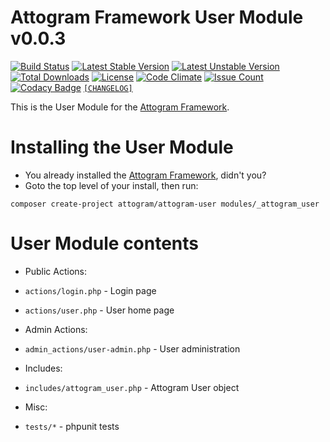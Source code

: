 # Attogram Framework User Module v0.0.3

[![Build Status](https://travis-ci.org/attogram/attogram-user.svg?branch=master)](https://travis-ci.org/attogram/attogram-user)
[![Latest Stable Version](https://poser.pugx.org/attogram/attogram-user/v/stable)](https://packagist.org/packages/attogram/attogram-user)
[![Latest Unstable Version](https://poser.pugx.org/attogram/attogram-user/v/unstable)](https://packagist.org/packages/attogram/attogram-user)
[![Total Downloads](https://poser.pugx.org/attogram/attogram-user/downloads)](https://packagist.org/packages/attogram/attogram-user)
[![License](https://poser.pugx.org/attogram/attogram-user/license)](https://github.com/attogram/attogram-user/blob/master/LICENSE.md)
[![Code Climate](https://codeclimate.com/github/attogram/attogram-user/badges/gpa.svg)](https://codeclimate.com/github/attogram/attogram-user)
[![Issue Count](https://codeclimate.com/github/attogram/attogram-user/badges/issue_count.svg)](https://codeclimate.com/github/attogram/attogram-user)
[![Codacy Badge](https://api.codacy.com/project/badge/Grade/8b2c48929d514a60b355a84f136c57c2)](https://www.codacy.com/app/attogram-project/attogram-user?utm_source=github.com&amp;utm_medium=referral&amp;utm_content=attogram/attogram-user&amp;utm_campaign=Badge_Grade)
[`[CHANGELOG]`](https://github.com/attogram/attogram-user/blob/master/CHANGELOG.md)

This is the User Module for the [Attogram Framework](https://github.com/attogram/attogram).

# Installing the User Module
* You already installed the [Attogram Framework](https://github.com/attogram/attogram), didn't you?
* Goto the top level of your install, then run:
```
composer create-project attogram/attogram-user modules/_attogram_user
```

# User Module contents

* Public Actions:
 * `actions/login.php` - Login page
 * `actions/user.php` - User home page

* Admin Actions:
 * `admin_actions/user-admin.php` - User administration

* Includes:
 * `includes/attogram_user.php` - Attogram User object

 * Misc:
  * `tests/*` - phpunit tests
